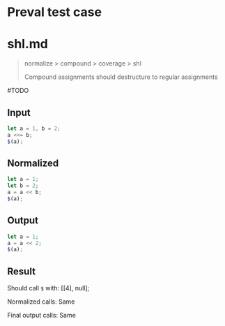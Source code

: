 # Preval test case

# shl.md

> normalize > compound > coverage > shl
>
> Compound assignments should destructure to regular assignments

#TODO

## Input

`````js filename=intro
let a = 1, b = 2;
a <<= b;
$(a);
`````

## Normalized

`````js filename=intro
let a = 1;
let b = 2;
a = a << b;
$(a);
`````

## Output

`````js filename=intro
let a = 1;
a = a << 2;
$(a);
`````

## Result

Should call `$` with:
[[4], null];

Normalized calls: Same

Final output calls: Same
